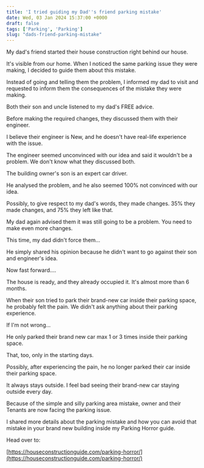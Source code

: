 ```yaml
---
title: 'I tried guiding my Dad''s friend parking mistake'
date: Wed, 03 Jan 2024 15:37:00 +0000
draft: false
tags: ['Parking', 'Parking']
slug: "dads-friend-parking-mistake"
---
```


My dad's friend started their house construction right behind our house.

It's visible from our home. When I noticed the same parking issue they were making, I decided to guide them about this mistake.

Instead of going and telling them the problem, I informed my dad to visit and requested to inform them the consequences of the mistake they were making.

Both their son and uncle listened to my dad's FREE advice.

Before making the required changes, they discussed them with their engineer.

I believe their engineer is New, and he doesn't have real-life experience with the issue.

The engineer seemed unconvinced with our idea and said it wouldn't be a problem. We don't know what they discussed both.

The building owner's son is an expert car driver.

He analysed the problem, and he also seemed 100% not convinced with our idea.

Possibly, to give respect to my dad's words, they made changes. 35% they made changes, and 75% they left like that.

My dad again advised them it was still going to be a problem. You need to make even more changes.

This time, my dad didn't force them…

He simply shared his opinion because he didn't want to go against their son and engineer's idea.

Now fast forward….

The house is ready, and they already occupied it. It's almost more than 6 months.

When their son tried to park their brand-new car inside their parking space, he probably felt the pain. We didn't ask anything about their parking experience.

If I'm not wrong…

He only parked their brand new car max 1 or 3 times inside their parking space.

That, too, only in the starting days.

Possibly, after experiencing the pain, he no longer parked their car inside their parking space.

It always stays outside. I feel bad seeing their brand-new car staying outside every day.

Because of the simple and silly parking area mistake, owner and their Tenants are now facing the parking issue.

I shared more details about the parking mistake and how you can avoid that mistake in your brand new building inside my Parking Horror guide.

Head over to:

[https://houseconstructionguide.com/parking-horror/](https://houseconstructionguide.com/parking-horror/)